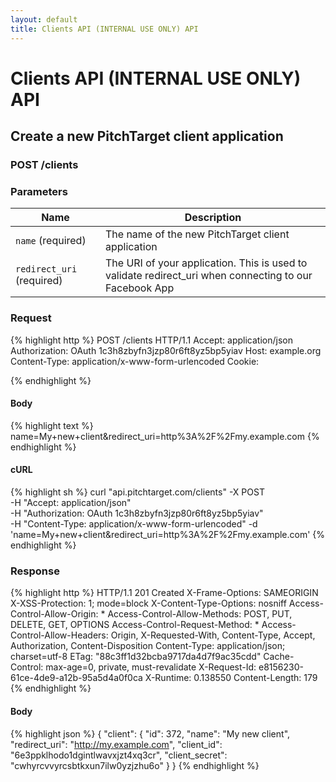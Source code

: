 ```yaml
---
layout: default
title: Clients API (INTERNAL USE ONLY) API
---
```


# Clients API (INTERNAL USE ONLY) API

## Create a new PitchTarget client application

### POST /clients


### Parameters

Name | Description |
-----|-------------|
`name` (required) | The name of the new PitchTarget client application |
`redirect_uri` (required) | The URI of your application. This is used to validate redirect_uri when connecting to our Facebook App |

### Request

{% highlight http %}
POST /clients HTTP/1.1
Accept: application/json
Authorization: OAuth 1c3h8zbyfn3jzp80r6ft8yz5bp5yiav
Host: example.org
Content-Type: application/x-www-form-urlencoded
Cookie: 

{% endhighlight %}

#### Body

{% highlight text %}
name=My+new+client&redirect_uri=http%3A%2F%2Fmy.example.com
{% endhighlight %}

#### cURL

{% highlight sh %}
curl "api.pitchtarget.com/clients" -X POST \
	-H "Accept: application/json" \
	-H "Authorization: OAuth 1c3h8zbyfn3jzp80r6ft8yz5bp5yiav" \
	-H "Content-Type: application/x-www-form-urlencoded" -d 'name=My+new+client&redirect_uri=http%3A%2F%2Fmy.example.com'
{% endhighlight %}

### Response

{% highlight http %}
HTTP/1.1 201 Created
X-Frame-Options: SAMEORIGIN
X-XSS-Protection: 1; mode=block
X-Content-Type-Options: nosniff
Access-Control-Allow-Origin: *
Access-Control-Allow-Methods: POST, PUT, DELETE, GET, OPTIONS
Access-Control-Request-Method: *
Access-Control-Allow-Headers: Origin, X-Requested-With, Content-Type, Accept, Authorization, Content-Disposition
Content-Type: application/json; charset=utf-8
ETag: "88c3ff1d32bcba9717da4d7f9ac35cdd"
Cache-Control: max-age=0, private, must-revalidate
X-Request-Id: e8156230-61ce-4de9-a12b-95a5d4a0f0ca
X-Runtime: 0.138550
Content-Length: 179
{% endhighlight %}

#### Body

{% highlight json %}
{
  "client": {
    "id": 372,
    "name": "My new client",
    "redirect_uri": "http://my.example.com",
    "client_id": "6e3ppklhodo1dgintlwavxjzt4xq3cr",
    "client_secret": "cwhyrcvvyrcsbtkxun7ilw0yzjzhu6o"
  }
}
{% endhighlight %}

